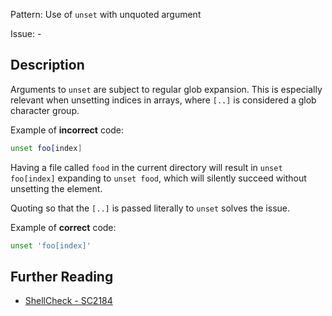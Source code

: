 Pattern: Use of `unset` with unquoted argument

Issue: -

## Description

Arguments to `unset` are subject to regular glob expansion. This is especially relevant when unsetting indices in arrays, where `[..]` is considered a glob character group.

Example of **incorrect** code:

```sh
unset foo[index]
```

Having a file called `food` in the current directory will result in `unset foo[index]` expanding to `unset food`, which will silently succeed without unsetting the element.

Quoting so that the `[..]` is passed literally to `unset` solves the issue.

Example of **correct** code:

```sh
unset 'foo[index]'
```

## Further Reading

* [ShellCheck - SC2184](https://github.com/koalaman/shellcheck/wiki/SC2184)
